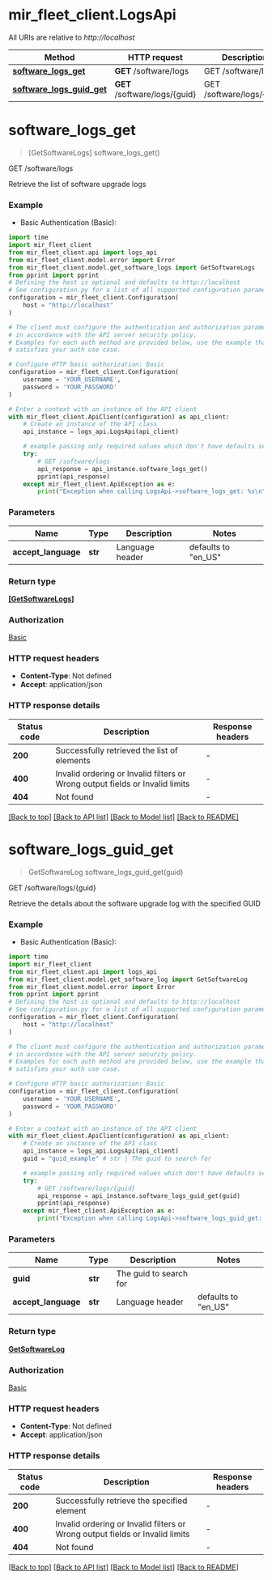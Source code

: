 # mir_fleet_client.LogsApi

All URIs are relative to *http://localhost*

Method | HTTP request | Description
------------- | ------------- | -------------
[**software_logs_get**](LogsApi.md#software_logs_get) | **GET** /software/logs | GET /software/logs
[**software_logs_guid_get**](LogsApi.md#software_logs_guid_get) | **GET** /software/logs/{guid} | GET /software/logs/{guid}


# **software_logs_get**
> [GetSoftwareLogs] software_logs_get()

GET /software/logs

Retrieve the list of software upgrade logs

### Example

* Basic Authentication (Basic):

```python
import time
import mir_fleet_client
from mir_fleet_client.api import logs_api
from mir_fleet_client.model.error import Error
from mir_fleet_client.model.get_software_logs import GetSoftwareLogs
from pprint import pprint
# Defining the host is optional and defaults to http://localhost
# See configuration.py for a list of all supported configuration parameters.
configuration = mir_fleet_client.Configuration(
    host = "http://localhost"
)

# The client must configure the authentication and authorization parameters
# in accordance with the API server security policy.
# Examples for each auth method are provided below, use the example that
# satisfies your auth use case.

# Configure HTTP basic authorization: Basic
configuration = mir_fleet_client.Configuration(
    username = 'YOUR_USERNAME',
    password = 'YOUR_PASSWORD'
)

# Enter a context with an instance of the API client
with mir_fleet_client.ApiClient(configuration) as api_client:
    # Create an instance of the API class
    api_instance = logs_api.LogsApi(api_client)

    # example passing only required values which don't have defaults set
    try:
        # GET /software/logs
        api_response = api_instance.software_logs_get()
        pprint(api_response)
    except mir_fleet_client.ApiException as e:
        print("Exception when calling LogsApi->software_logs_get: %s\n" % e)
```


### Parameters

Name | Type | Description  | Notes
------------- | ------------- | ------------- | -------------
 **accept_language** | **str**| Language header | defaults to "en_US"

### Return type

[**[GetSoftwareLogs]**](GetSoftwareLogs.md)

### Authorization

[Basic](../README.md#Basic)

### HTTP request headers

 - **Content-Type**: Not defined
 - **Accept**: application/json


### HTTP response details

| Status code | Description | Response headers |
|-------------|-------------|------------------|
**200** | Successfully retrieved the list of elements |  -  |
**400** | Invalid ordering or Invalid filters or Wrong output fields or Invalid limits |  -  |
**404** | Not found |  -  |

[[Back to top]](#) [[Back to API list]](../README.md#documentation-for-api-endpoints) [[Back to Model list]](../README.md#documentation-for-models) [[Back to README]](../README.md)

# **software_logs_guid_get**
> GetSoftwareLog software_logs_guid_get(guid)

GET /software/logs/{guid}

Retrieve the details about the software upgrade log with the specified GUID

### Example

* Basic Authentication (Basic):

```python
import time
import mir_fleet_client
from mir_fleet_client.api import logs_api
from mir_fleet_client.model.get_software_log import GetSoftwareLog
from mir_fleet_client.model.error import Error
from pprint import pprint
# Defining the host is optional and defaults to http://localhost
# See configuration.py for a list of all supported configuration parameters.
configuration = mir_fleet_client.Configuration(
    host = "http://localhost"
)

# The client must configure the authentication and authorization parameters
# in accordance with the API server security policy.
# Examples for each auth method are provided below, use the example that
# satisfies your auth use case.

# Configure HTTP basic authorization: Basic
configuration = mir_fleet_client.Configuration(
    username = 'YOUR_USERNAME',
    password = 'YOUR_PASSWORD'
)

# Enter a context with an instance of the API client
with mir_fleet_client.ApiClient(configuration) as api_client:
    # Create an instance of the API class
    api_instance = logs_api.LogsApi(api_client)
    guid = "guid_example" # str | The guid to search for

    # example passing only required values which don't have defaults set
    try:
        # GET /software/logs/{guid}
        api_response = api_instance.software_logs_guid_get(guid)
        pprint(api_response)
    except mir_fleet_client.ApiException as e:
        print("Exception when calling LogsApi->software_logs_guid_get: %s\n" % e)
```


### Parameters

Name | Type | Description  | Notes
------------- | ------------- | ------------- | -------------
 **guid** | **str**| The guid to search for |
 **accept_language** | **str**| Language header | defaults to "en_US"

### Return type

[**GetSoftwareLog**](GetSoftwareLog.md)

### Authorization

[Basic](../README.md#Basic)

### HTTP request headers

 - **Content-Type**: Not defined
 - **Accept**: application/json


### HTTP response details

| Status code | Description | Response headers |
|-------------|-------------|------------------|
**200** | Successfully retrieve the specified element |  -  |
**400** | Invalid ordering or Invalid filters or Wrong output fields or Invalid limits |  -  |
**404** | Not found |  -  |

[[Back to top]](#) [[Back to API list]](../README.md#documentation-for-api-endpoints) [[Back to Model list]](../README.md#documentation-for-models) [[Back to README]](../README.md)

